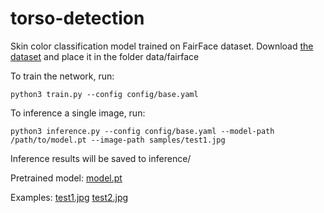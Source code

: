 # torso-detection

Skin color classification model trained on FairFace dataset.
Download [the dataset](https://drive.google.com/file/d/1YtY4Zx5Xx0kpAeyKEEHoAlTpooFa04Xf/view?usp=sharing) and place it in the folder data/fairface

To train the network, run:

    python3 train.py --config config/base.yaml
    
To inference a single image, run:

    python3 inference.py --config config/base.yaml --model-path /path/to/model.pt --image-path samples/test1.jpg
    
Inference results will be saved to inference/

Pretrained model: [model.pt](https://drive.google.com/file/d/1eJbJg2uya6aq1whU7VZyYSRRQAj-w015/view?usp=sharing)

Examples:
[test1.jpg](inference/inference_test1.jpg)
[test2.jpg](inference/inference_test2.jpg)
